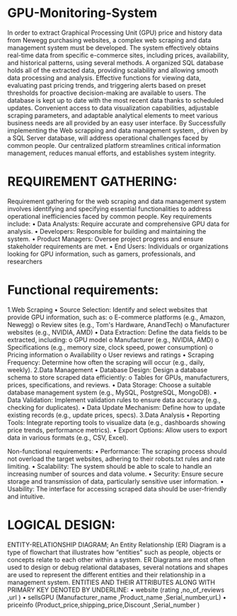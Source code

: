 # GPU-Monitoring-System
In order to extract Graphical Processing Unit (GPU) price and history data from Newegg purchasing websites, a complex web scraping and data management system must be developed. The system effectively obtains real-time data from specific e-commerce sites, including prices, availability, and historical patterns, using several methods. A organized SQL database holds all of the extracted data, providing scalability and allowing smooth data processing and analysis. Effective functions for viewing data, evaluating past pricing trends, and triggering alerts based on preset thresholds for proactive decision-making are available to users. The database is kept up to date with the most recent data thanks to scheduled updates. Convenient access to data visualization capabilities, adjustable scraping parameters, and adaptable analytical elements to meet various business needs are all provided by an easy user interface. 
By Successfully implementing the Web scrapping and data management system, , driven by a SQL Server database, will address operational challenges faced by common people. Our centralized platform streamlines critical information management, reduces manual efforts, and establishes system integrity.

# REQUIREMENT GATHERING:
Requirement gathering for the web scraping and data management system involves identifying and specifying essential functionalities to address operational inefficiencies faced by common people. Key requirements include:
 •	Data Analysts: Require accurate and comprehensive GPU data for analysis.
 •	Developers: Responsible for building and maintaining the system.
 •	Product Managers: Oversee project progress and ensure stakeholder requirements are met.
 •	End Users: Individuals or organizations looking for GPU information, such as gamers, professionals, and researchers

# Functional requirements:
1.Web Scraping
•	Source Selection: Identify and select websites that provide GPU information, such as:
o	E-commerce platforms (e.g., Amazon, Newegg)
o	Review sites (e.g., Tom's Hardware, AnandTech)
o	Manufacturer websites (e.g., NVIDIA, AMD)
•	Data Extraction: Define the data fields to be extracted, including:
o	GPU model
o	Manufacturer (e.g., NVIDIA, AMD)
o	Specifications (e.g., memory size, clock speed, power consumption)
o	Pricing information
o	Availability
o	User reviews and ratings
•	Scraping Frequency: Determine how often the scraping will occur (e.g., daily, weekly).
2.Data Management
•	Database Design: Design a database schema to store scraped data efficiently:
o	Tables for GPUs, manufacturers, prices, specifications, and reviews.
•	Data Storage: Choose a suitable database management system (e.g., MySQL, PostgreSQL, MongoDB).
•	Data Validation: Implement validation rules to ensure data accuracy (e.g., checking for duplicates).
•	Data Update Mechanism: Define how to update existing records (e.g., update prices, specs).
3.Data Analysis
•	Reporting Tools: Integrate reporting tools to visualize data (e.g., dashboards showing price trends, performance metrics).
•	Export Options: Allow users to export data in various formats (e.g., CSV, Excel).

Non-functional requirements:
•	Performance: The scraping process should not overload the target websites, adhering to their robots.txt rules and rate limiting.
•	Scalability: The system should be able to scale to handle an increasing number of sources and data volume.
•	Security: Ensure secure storage and transmission of data, particularly sensitive user information.
•	Usability: The interface for accessing scraped data should be user-friendly and intuitive.

# LOGICAL DESIGN:
ENTITY-RELATIONSHIP DIAGRAM;
	An Entity Relationship (ER) Diagram is a type of flowchart that illustrates how “entities” such as people, objects or concepts relate to each other within a system. ER Diagrams are most often used to design or debug relational databases, several notations and shapes are used to represent the different entities and their relationship in a management system.
ENTITIES AND THEIR ATTRIBUTES ALONG WITH PRIMARY KEY DENOTED BY UNDERLINE:
•	website (rating ,no_of_reviews ,url )
•	sellsGPU (Manufacturer_name ,Product_name ,Serial_number,urL)
•	priceinfo (Product_price,shipping_price,Discount ,Serial_number )
